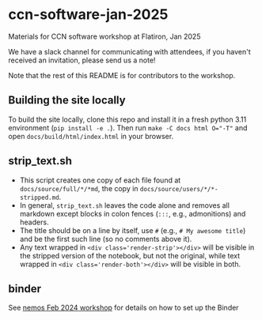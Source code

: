 # ccn-software-jan-2025

Materials for CCN software workshop at Flatiron, Jan 2025

We have a slack channel for communicating with attendees, if you haven't received an invitation, please send us a note!

Note that the rest of this README is for contributors to the workshop.

## Building the site locally

To build the site locally, clone this repo and install it in a fresh python 3.11 environment (`pip install -e .`). Then run `make -C docs html O="-T"` and open `docs/build/html/index.html` in your browser.

## strip_text.sh

- This script creates one copy of each file found at `docs/source/full/*/*md`, the copy in `docs/source/users/*/*-stripped.md`.
- In general, `strip_text.sh` leaves the code alone and removes all markdown except blocks in colon fences (`:::`, e.g., admonitions) and headers.
- The title should be on a line by itself, use `#` (e.g., `# My awesome title`) and be the first such line (so no comments above it).
- Any text wrapped in `<div class='render-strip'></div>` will be visible in the stripped version of the notebook, but not the original, while text wrapped in `<div class='render-both'></div>` will be visible in both.
    
## binder

See [nemos Feb 2024 workshop](https://github.com/flatironinstitute/nemos-workshop-feb-2024) for details on how to set up the Binder
